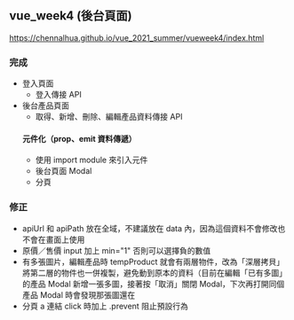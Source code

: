 ## vue_week4 (後台頁面)
https://chennalhua.github.io/vue_2021_summer/vueweek4/index.html

### 完成
- 登入頁面
  * 登入傳接 API
- 後台產品頁面
  * 取得、新增、刪除、編輯產品資料傳接 API
  #### 元件化（prop、emit 資料傳遞）
  * 使用 import module 來引入元件
  * 後台頁面 Modal 
  * 分頁

### 修正
- apiUrl 和 apiPath 放在全域，不建議放在 data 內，因為這個資料不會修改也不會在畫面上使用
- 原價／售價 input 加上 min="1" 否則可以選擇負的數值
- 有多張圖片，編輯產品時 tempProduct 就會有兩層物件，改為「深層拷貝」將第二層的物件也一併複製，避免動到原本的資料（目前在編輯「已有多圖」的產品 Modal 新增一張多圖，接著按「取消」關閉 Modal，下次再打開同個產品 Modal 時會發現那張圖還在
- 分頁 a 連結 click 時加上 .prevent 阻止預設行為
